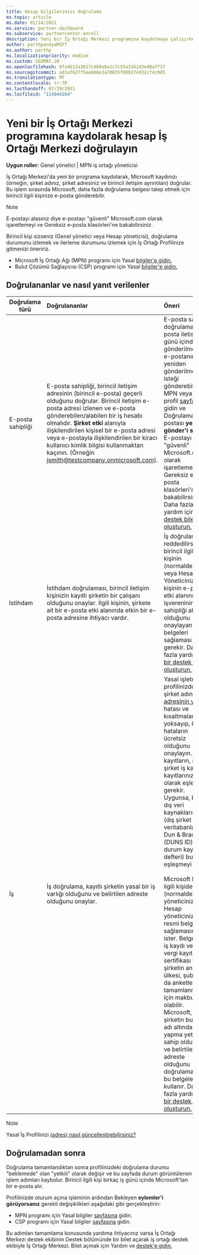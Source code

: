 ```yaml
---
title: Hesap bilgilerinizi doğrulama
ms.topic: article
ms.date: 01/14/2021
ms.service: partner-dashboard
ms.subservice: partnercenter-enroll
description: Yeni bir İş Ortağı Merkezi programına kaydolmaya çalışırken hesap doğrulama durumunu izleyin. Gerekirse ek bilgileri nasıl temin etmeyi öğrenin.
author: parthpandyaMSFT
ms.author: parthp
ms.localizationpriority: medium
ms.custom: SEOMAY.20
ms.openlocfilehash: 0fa4612a3617cd68a0a1c7c55a316143ed0aff37
ms.sourcegitcommit: ad1af627f5ee6b6e3a70655f90927e932cf4c985
ms.translationtype: MT
ms.contentlocale: tr-TR
ms.lasthandoff: 07/29/2021
ms.locfileid: "114844164"
---
```

# <a name="verify-your-account-information-when-you-enroll-in-a-new-partner-center-program"></a>Yeni bir İş Ortağı Merkezi programına kaydolarak hesap İş Ortağı Merkezi doğrulayın

**Uygun roller:** Genel yönetici | MPN iş ortağı yöneticisi

İş Ortağı Merkezi'da yeni bir programa kaydolarak, Microsoft kaydınızı (örneğin, şirket adınız, şirket adresiniz ve birincil iletişim ayrıntıları) doğrular. Bu işlem sırasında Microsoft, daha fazla doğrulama belgesi talep etmek için birincil ilgili kişinize e-posta gönderebilir.

>[!NOTE]
>E-postayı alasınız diye e-postayı "güvenli" Microsoft.com olarak işaretlemeyi ve Gereksiz e-posta klasörleri'ne bakabilirsiniz.

Birincil kişi sizseniz (Genel yönetici veya Hesap yöneticisi), doğrulama durumunu izlemek ve ilerleme durumunu izlemek için İş Ortağı Profilinize gitmenizi öneririz.

- Microsoft İş Ortağı Ağı (MPN) programı için Yasal [bilgiler'e gidin.](https://partner.microsoft.com/pcv/accountsettings/connectedpartnerprofile)
- Bulut Çözümü Sağlayıcısı (CSP) programı için Yasal [bilgiler'e gidin.](https://partner.microsoft.com/pcv/accountsettings/partnerprofile)


## <a name="what-is-verified-and-how-to-respond"></a>Doğrulananlar ve nasıl yanıt verilenler

| **Doğrulama türü**   | **Doğrulananlar**   | **Öneri**                                                                                        |
|----------------------------|:-----------------------------------|:-----------------------------------------------------------------------------------------------------|
| E-posta sahipliği            | E-posta sahipliği, birincil iletişim adresinin (birincil e-posta) geçerli olduğunu doğrular. Birincil iletişim e-posta adresi izlenen ve e-posta gönderebilen/alabilen bir iş hesabı olmalıdır. **Şirket etki** alanıyla ilişkilendirilen kişisel bir e-posta adresi veya e-postayla ilişkilendirilen bir kiracı kullanıcı kimlik bilgisi kullanmaktan kaçının. (Örneğin jsmith@testcompany.onmicrosoft.com). | E-posta sahipliği doğrulama e-posta iletisi bir iş günü içinde gönderilmezse, e-postanın yeniden gönderilmelerini isteği gönderebilirsiniz. MPN veya [CSP](https://partner.microsoft.com/pcv/accountsettings/partnerprofile) profil [sayfanıza](https://partner.microsoft.com/pcv/accountsettings/connectedpartnerprofile) gidin ve Doğrulama e-postası **yeniden gönder'i seçin.** E-postayı "güvenli" Microsoft.com olarak işaretlemeyi ve Gereksiz e-posta klasörleri'ne bakabilirsiniz. Daha fazla yardım için [bir destek bileti oluşturun.](https://partner.microsoft.com/dashboard/support/csp/servicerequests/create?stage=2&topicid=b818ac05-8091-44a0-f9b4-6bb008a1ef54)|
|Istihdam |İstihdam doğrulaması, birincil iletişim kişinizin kayıtlı şirketin bir çalışanı olduğunu onaylar. İlgili kişinin, şirkete ait bir e-posta etki alanında etkin bir e-posta adresine ihtiyacı vardır.|İş doğrulama reddedilirse birincil ilgili kişinin (normalde Genel veya Hesap Yöneticiniz) ilgili kişinin e-posta etki alanının işvereninin sahipliği altında olduğunu onaylayan belgeleri sağlaması gerekir. Daha fazla yardım için [bir destek bileti oluşturun.](https://partner.microsoft.com/dashboard/support/csp/servicerequests/create?stage=2&topicid=c34a5c81-a111-476d-11a4-81c808c37a6b) |
| İş   | İş doğrulama, kayıtlı şirketin yasal bir iş varlığı olduğunu ve belirtilen adreste olduğunu onaylar. | Yasal işletme profilinizde şirket adının ve [adresinin yazım](https://partner.microsoft.com/pcv/accountsettings/connectedpartnerprofile) hatası ve kısaltmaları yoksayıp, bu hataların ücretsiz olduğunu onaylayın. Bu kayıtların, resmi şirket iş kaydı kayıtlarınıza tam olarak eşleşmesi gerekir. Uygunsa, bazı dış veri kaynaklarında (dış şirket veritabanları, ör. Dun & Bradstreet (DUNS ID) veya durum kayıt defteri) bulunan eşleşmeyi seçin.<br /><br />Microsoft birincil ilgili kişiden (normalde Genel yöneticiniz veya Hesap yöneticiniz) resmi belgeleri sağlamasını ister. Belgeler bir iş kaydı veya vergi kayıt sertifikası ya da şirketin ana ülkesi, şubat ya da anketlerin tamamlanması için makbuz olabilir. Microsoft, şirketin bu varlık adı altında iş yapma yetkisine sahip olduğunu ve belirtilen adreste olduğunu doğrulamak için bu belgeleri kullanır. Daha fazla yardım için [bir destek bileti oluşturun.](https://partner.microsoft.com/dashboard/support/csp/servicerequests/create?stage=2&topicid=52ac28f3-d58f-99d9-9846-3df5a6477c54)|

> [!NOTE]
> Yasal İş Profilinizi [(adres) nasıl güncelleştirebilirsiniz?](update-your-partner-profile.md)

## <a name="after-verification"></a>Doğrulamadan sonra

Doğrulama tamamlandıktan sonra profilinizdeki doğrulama durumu "beklemede" olan "yetkili" olarak değişir ve bu sayfada durum görüntülenen işlem adımları kaybolur. Birincil ilgili kişi birkaç iş günü içinde Microsoft'tan bir e-posta alır. 

Profilinizde oturum açma işleminin ardından Bekleyen **eylemler'i görüyorsanız** gerekli değişiklikleri aşağıdaki gibi gerçekleştirin:

- MPN programı için Yasal bilgiler [sayfasına](https://partner.microsoft.com/pcv/accountsettings/connectedpartnerprofile) gidin.  
- CSP programı için Yasal bilgiler [sayfasına](https://partner.microsoft.com/pcv/accountsettings/partnerprofile) gidin.

Bu adımları tamamlama konusunda yardıma ihtiyacınız varsa İş Ortağı Merkezi destek ekibinin Destek bölümünde bir bilet açarak iş ortağı destek ekibiyle İş Ortağı Merkezi. Bilet açmak için Yardım ve [destek'e gidin.](https://partner.microsoft.com/dashboard/support/servicerequests/create?stage=2&topicid=21655de7-7dbb-4927-33a2-f60f45feadf3)
